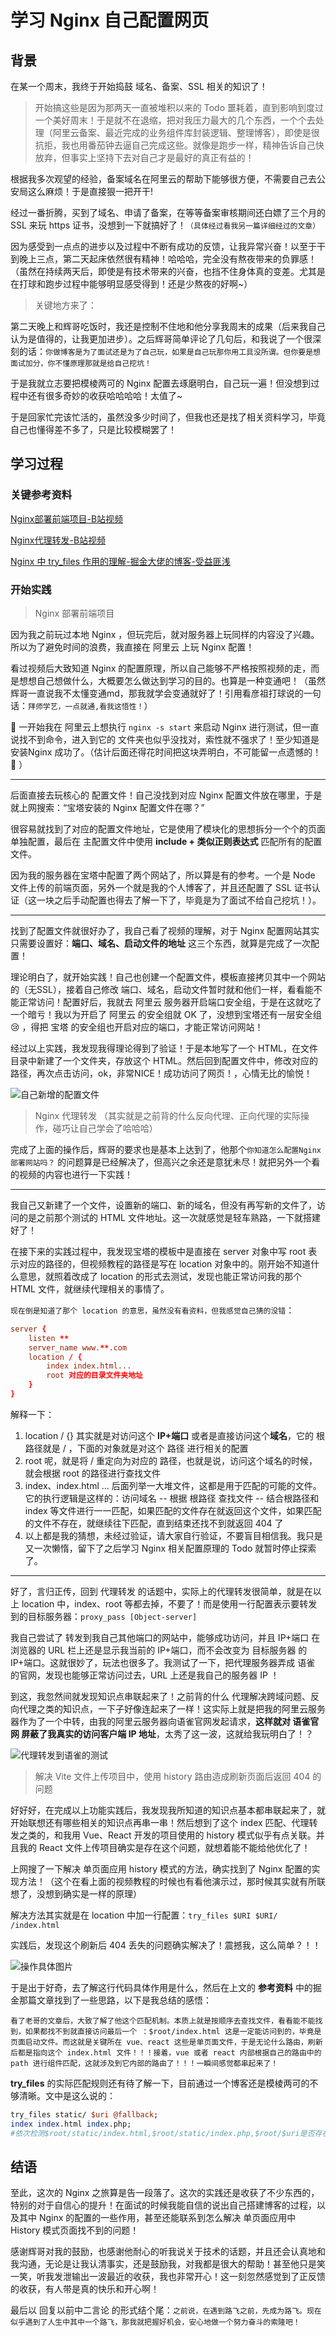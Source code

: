 # 学习 Nginx 自己配置网页

## 背景

在某一个周末，我终于开始捣鼓 域名、备案、SSL 相关的知识了！

>  开始搞这些是因为那两天一直被堆积以来的 Todo 噩耗着，直到影响到度过一个美好周末！于是就不在退缩，把对我压力最大的几个东西，一个个去处理（阿里云备案、最近完成的业务组件库封装逻辑、整理博客），即使是很抗拒，我也用番茄钟去逼自己完成这些。就像是跑步一样，精神告诉自己快放弃，但事实上坚持下去对自己才是最好的真正有益的！

根据我多次观望的经验，备案域名在阿里云的帮助下能够很方便，不需要自己去公安局这么麻烦！于是直接狠一把开干!

经过一番折腾，买到了域名、申请了备案，在等等备案审核期间还白嫖了三个月的 SSL 来玩 https 证书，没想到一下就搞好了！`（具体经过看我另一篇详细经过的文章）` 

因为感受到一点点的进步以及过程中不断有成功的反馈，让我异常兴奋！以至于干到晚上三点，第二天起床依然很有精神！哈哈哈，完全没有熬夜带来的负罪感！（虽然在持续两天后，即使是有技术带来的兴奋，也挡不住身体真的变差。尤其是在打球和跑步过程中能够明显感受得到！还是少熬夜的好啊~）

> 关键地方来了：

第二天晚上和辉哥吃饭时，我还是控制不住地和他分享我周末的成果（后来我自己认为是值得的，让我更加进步）。之后辉哥简单评论了几句后，和我说了一个很深刻的话：`你做博客是为了面试还是为了自己玩，如果是自己玩那你用工具没所谓。但你要是想面试加分，你不懂原理那就是给自己挖坑！` 

于是我就立志要把模棱两可的 Nginx 配置去琢磨明白，自己玩一遍！但没想到过程中还有很多奇妙的收获哈哈哈哈！太值了~

于是回家忙完该忙活的，虽然没多少时间了，但我也还是找了相关资料学习，毕竟自己也懂得差不多了，只是比较模糊罢了！

## 学习过程

### 关键参考资料

[Nginx部署前端项目-B站视频](https://www.bilibili.com/video/BV1fG4y1a7Sv/?spm_id_from=333.1007.top_right_bar_window_history.content.click&vd_source=6e82c2bc475d3cb127e47892e43f7b86)

[Nginx代理转发-B站视频](https://www.bilibili.com/video/BV18a411G7UM/?spm_id_from=333.788.top_right_bar_window_history.content.click&vd_source=6e82c2bc475d3cb127e47892e43f7b86)

[Nginx 中 try_files 作用的理解-掘金大佬的博客-受益匪浅](https://juejin.cn/post/7090038118841057293)

### 开始实践

> Nginx 部署前端项目

因为我之前玩过本地 Nginx ，但玩完后，就对服务器上玩同样的内容没了兴趣。所以为了避免时间的浪费，我直接在 阿里云 上玩 Nginx 配置！

看过视频后大致知道 Nginx 的配置原理，所以自己能够不严格按照视频的走，而是想想自己想做什么，大概要怎么做达到学习的目的。也算是一种变通吧！（虽然辉哥一直说我不太懂变通md，那我就学会变通就好了！引用看彦祖打球说的一句话：`拜师学艺，一点就通,看我这悟性！`）

:rofl: 一开始我在 阿里云上想执行 `nginx -s start` 来启动 Nginx 进行测试，但一直说找不到命令，进入到它的 文件夹也似乎没找对，索性就不强求了！至少知道是 安装Nginx 成功了。（估计后面还得花时间把这块弄明白，不可能留一点遗憾的！:fire_engine: ）

---

后面直接去玩核心的 配置文件！自己没找到对应 Nginx 配置文件放在哪里，于是就上网搜索：“宝塔安装的 Nginx 配置文件在哪？”

很容易就找到了对应的配置文件地址，它是使用了模块化的思想拆分一个个的页面单独配置，最后在 主配置文件中使用 **include + 类似正则表达式** 匹配所有的配置文件。

因为我的服务器在宝塔中配置了两个网站了，所以算是有的参考。一个是 Node 文件上传的前端页面，另外一个就是我的个人博客了，并且还配置了 SSL 证书认证（这一块之后手动配置也得去了解一下了，毕竟是为了面试不给自己挖坑！）。

---

找到了配置文件就很好办了，我自己看了视频的理解，对于 Nginx 配置网站其实只需要设置好：**端口、域名、启动文件的地址** 这三个东西，就算是完成了一次配置！

理论明白了，就开始实践！自己也创建一个配置文件，模板直接拷贝其中一个网站的（无SSL），接着自己修改 端口、域名，启动文件暂时就和他们一样，看看能不能正常访问！配置好后，我就去 阿里云 服务器开启端口安全组，于是在这就吃了一个暗亏！我以为开启了 阿里云 的安全组就 OK 了，没想到宝塔还有一层安全组 :cry: ，得把 宝塔 的安全组也开启对应的端口，才能正常访问网站！

经过以上实践，我发现我得理论得到了验证！于是本地写了一个 HTML，在文件目录中新建了一个文件夹，存放这个 HTML。然后回到配置文件中，修改对应的路径，再次点击访问，ok，非常NICE！成功访问了网页！，心情无比的愉悦！

![自己新增的配置文件](http://8.134.197.161:3000/api/images/blog/image-1710868657398.png)

> Nginx 代理转发 （其实就是之前背的什么反向代理、正向代理的实际操作，碰巧让自己学会了哈哈哈）

完成了上面的操作后，辉哥的要求也是基本上达到了，他那个`你知道怎么配置Nginx部署网站吗？` 的问题算是已经解决了，但高兴之余还是意犹未尽！就把另外一个看的视频的内容也进行一下实践！

---

我自己又新建了一个文件，设置新的端口、新的域名，但没有再写新的文件了，访问的是之前那个测试的 HTML 文件地址。这一次就感觉是轻车熟路，一下就搭建好了！

在接下来的实践过程中，我发现宝塔的模板中是直接在 server 对象中写 root 表示对应的路径的，但视频教程的路径是写在 location 对象中的。刚开始不知道什么意思，就照着改成了 location 的形式去测试，发现也能正常访问我的那个 HTML 文件，就继续代理相关的事情了。

`现在倒是知道了那个 location 的意思，虽然没有看资料，但我感觉自己猜的没错`：

```conf
server {
	listen **
	server_name www.**.com
	location / {
		index index.html...
		root 对应的目录文件夹地址
	}
}
```

解释一下：

1. location / {} 其实就是对访问这个 **IP+端口** 或者是直接访问这个**域名**，它的 根路径就是 / ，下面的对象就是对这个 路径 进行相关的配置
2. root 呢，就是将 / 重定向为对应的 路径，也就是说，访问这个域名的时候，就会根据 root 的路径进行查找文件
3. index、index.html ... 后面列举一大堆文件，这都是用于匹配的可能的文件。它的执行逻辑是这样的：访问域名 -- 根据 根路径 查找文件 -- 结合根路径和 index 等文件进行一一匹配，如果匹配的文件存在就返回这个文件，如果匹配的文件不存在，就继续往下匹配，直到结束还找不到就返回 404 了
4. 以上都是我的猜想，未经过验证，请大家自行验证，不要盲目相信我。我只是又一次懒惰，留下了之后学习 Nginx 相关配置原理的 Todo 就暂时停止探索了。

---

好了，言归正传，回到 代理转发 的话题中，实际上的代理转发很简单，就是在以上 location 中，index、root 等都去掉，不要了！而是使用一行配置表示要转发到的目标服务器：`proxy_pass [Object-server]` 

我自己尝试了 转发到我自己其他端口的网站中，能够成功访问，并且 IP+端口 在浏览器的 URL 栏上还是显示我当前的 IP+端口，而不会改变为 目标服务器 的 IP+端口。这就很妙了，玩法也很多了。我测试了一下，把代理服务器弄成 语雀 的官网，发现也能够正常访问过去，URL 上还是我自己的服务器 IP ！

到这，我忽然间就发现知识点串联起来了！之前背的什么 代理解决跨域问题、反向代理之类的知识点，一下子好像连起来了一样！这实际上就是把我的阿里云服务器作为了一个中转，由我的阿里云服务器向语雀官网发起请求，**这样就对 语雀官网 屏蔽了我真实的访问客户端 IP 地址**，太秀了这一波，这就给我玩明白了！？

![代理转发到语雀的测试](TP-images/image-1710871503971.png)

> 解决 Vite 文件上传项目中，使用 history 路由造成刷新页面后返回 404 的问题

好好好，在完成以上功能实践后，我发现我所知道的知识点基本都串联起来了，就开始联想还有哪些相关的知识点再串一串！然后想到了这个 index 匹配、代理转发之类的，和我用 Vue、React 开发的项目使用的 history 模式似乎有点关联。并且我的 React 文件上传项目确实是存在这个问题，就想着能不能给他优化了！

上网搜了一下解决 单页面应用 history 模式的方法，确实找到了 Nginx 配置的实现方法！（这个在看上面的视频教程的时候也有看他演示过，那时候其实就有所联想了，没想到确实是一样的原理）

解决方法其实就是在 location 中加一行配置：`try_files $URI $URI/ /index.html`

实践后，发现这个刷新后 404 丢失的问题确实解决了！震撼我，这么简单？！！

![操作具体图片](TP-images/image-1710871446649.png)

于是出于好奇，去了解这行代码具体作用是什么，然后在上文的 **参考资料** 中的掘金那篇文章找到了一些思路，以下是我总结的感悟：

`看了老哥的文章后，大致了解了他这个匹配机制。本质上就是按顺序去查找文件，看看能不能找到，如果都找不到就直接访问最后一个 ：$root/index.html 这是一定能访问到的，毕竟是页面启动文件。而这就是关键所在 vue、react 这些是单页面文件，于是无论什么路由，刷新后都是指向这个 index.html 文件！！！接着，vue 或者 react 内部根据自己的路由中的 path 进行组件匹配，这就涉及到它内部的路由了！！！一瞬间感觉都串起来了！`



**try_files** 的实际匹配规则还有待了解一下，目前通过一个博客还是模棱两可的不够清晰。文中是这么说的：

```perl
try_files static/ $uri @fallback;
index index.html index.php;
#依次检测$root/static/index.html,$root/static/index.php,$root/$uri是否存在，若不存在则重定向到@fallback。
```

## 结语

至此，这次的 Nginx 之旅算是告一段落了。这次的实践还是收获了不少东西的，特别的对于自信心的提升！在面试的时候我能自信的说出自己搭建博客的过程，以及其中 Nginx 的配置的一些作用，甚至还能联系到怎么解决 单页面应用中 History 模式页面找不到的问题！

感谢辉哥对我的鼓励，也感谢他耐心的听我说关于技术的话题，并且还会认真地和我沟通，无论是让我认清事实，还是鼓励我，对我都是很大的帮助！甚至他只是笑一笑，听我发泄输出一波最近的收获，我也非常开心！这一刻忽然感觉到了正反馈的收获，有人带是真的快乐和开心啊！

最后以 回复以前中二言论 的形式结个尾：`之前说，在遇到路飞之前，先成为路飞。现在似乎遇到了人生中其中一个路飞，那我就把握好机会，安心地做一个努力奋斗的索隆吧！`